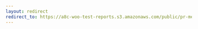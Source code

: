 ```yaml
---
layout: redirect
redirect_to: https://a8c-woo-test-reports.s3.amazonaws.com/public/pr-merge/44190/e2e/index.html
---
```

